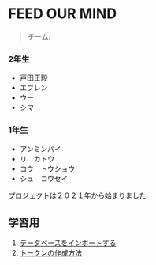 # FEED OUR MIND
<!-- Website link : [Here ](https://www.feedourmind.com/) -->

> チーム: 
 ### 2年生
 - 戸田正毅
 - エブレン
 - ウー
 - シマ
 ### 1年生
 - アンミンパイ
 - リ　カトウ
 - コウ　トウショウ
 - シュ　コウセイ

プロジェクトは２０２１年から始まりました.

## 学習用
1. [データベースをインポートする](docs/import_database/import_database.md)
2. [トークンの作成方法](docs/generate_token/generate_token.md)
